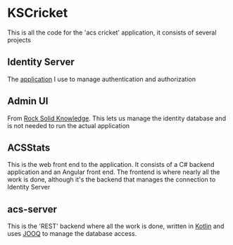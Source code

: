 # KSCricket

This is all the code for the 'acs cricket' application, it consists of several projects

## Identity Server

The [application](https://duendesoftware.com) I use to manage authentication and authorization

## Admin UI

From [Rock Solid Knowledge](https://identityserver.com). This lets us manage the identity database and is not needed to run the actual application

## ACSStats

This is the web front end to the application. It consists of a C# backend application and an Angular front end. The frontend is where nearly all the work is done, although it's the backend that manages the connection to Identity Server

## acs-server

This is the 'REST' backend where all the work is done, written in [Kotlin](https://kotlinlang.org/) and uses [JOOQ](https://www.jooq.org/) to manage the database access.
